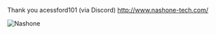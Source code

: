 Thank you acessford101 (via Discord) http://www.nashone-tech.com/

![Nashone](https://user-images.githubusercontent.com/57457139/170139330-8e619bbb-03ed-4b7d-b99d-5444a1cdb834.jpg)
